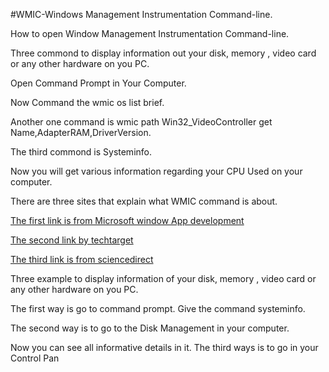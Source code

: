 #WMIC-Windows Management Instrumentation Command-line.

How to open Window Management Instrumentation Command-line.

 Three commond to display information out your disk,  memory , video card or any other hardware on you PC.

Open Command Prompt in Your Computer.

Now Command the wmic os list brief.

Another one command is wmic path Win32_VideoController get Name,AdapterRAM,DriverVersion.

The third commond is Systeminfo.

Now you will get various information regarding your CPU Used on your computer.


There are three sites that explain what WMIC command is about.

[The first link is from Microsoft window App development](https://learn.microsoft.com/en-us/windows/win32/wmisdk/wmic)

[The second link by techtarget ](https://www.techtarget.com/searchenterprisedesktop/definition/Windows-Management-Instrumentation-Command-line-WMIC)

[The third link is from sciencedirect](https://www.sciencedirect.com/topics/computer-science/wmic-command)

Three example to display information of your disk,  memory , video card or any other hardware on you PC.

The first way is go to command prompt.
Give the command systeminfo.

The second way is to go to the Disk Management in your computer.

Now you can see all informative details in it.
The third ways is to go in your Control Pan
